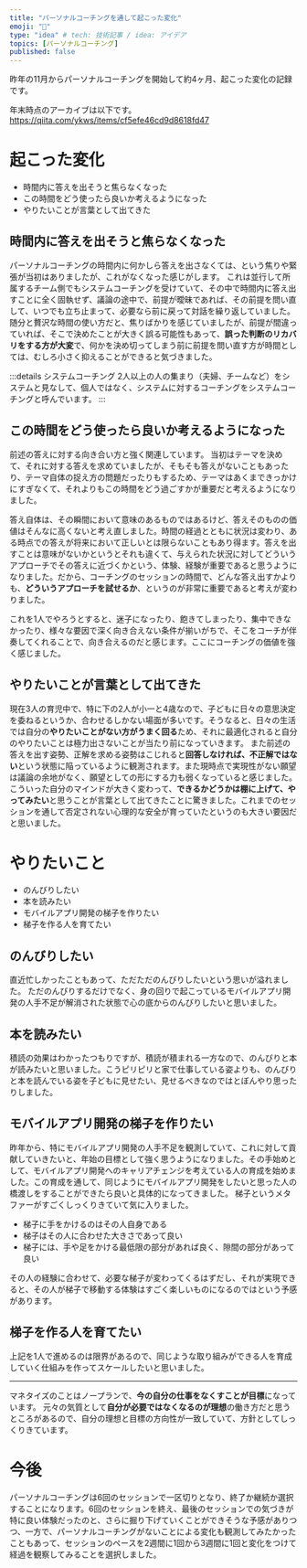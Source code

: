 ```yaml
---
title: "パーソナルコーチングを通して起こった変化"
emoji: "🌱"
type: "idea" # tech: 技術記事 / idea: アイデア
topics: [パーソナルコーチング]
published: false
---
```


昨年の11月からパーソナルコーチングを開始して約4ヶ月、起こった変化の記録です。

年末時点のアーカイブは以下です。
https://qiita.com/ykws/items/cf5efe46cd9d8618fd47

# 起こった変化

- 時間内に答えを出そうと焦らなくなった
- この時間をどう使ったら良いか考えるようになった
- やりたいことが言葉として出てきた

## 時間内に答えを出そうと焦らなくなった

パーソナルコーチングの時間内に何かしら答えを出さなくては、という焦りや緊張が当初はありましたが、これがなくなった感じがします。
これは並行して所属するチーム側でもシステムコーチングを受けていて、その中で時間内に答え出すことに全く固執せず、議論の途中で、前提が曖昧であれば、その前提を問い直して、いつでも立ち止まって、必要なら前に戻って対話を繰り返していました。随分と贅沢な時間の使い方だと、焦りばかりを感じていましたが、前提が間違っていれば、そこで決めたことが大きく誤る可能性もあって、**誤った判断のリカバリをする方が大変**で、何かを決め切ってしまう前に前提を問い直す方が時間としては、むしろ小さく抑えることができると気づきました。

:::details システムコーチング
2人以上の人の集まり（夫婦、チームなど）をシステムと見なして、個人ではなく、システムに対するコーチングをシステムコーチングと呼んでいます。
:::

## この時間をどう使ったら良いか考えるようになった

前述の答えに対する向き合い方と強く関連しています。
当初はテーマを決めて、それに対する答えを求めていましたが、そもそも答えがないこともあったり、テーマ自体の捉え方の問題だったりもするため、テーマはあくまできっかけにすぎなくて、それよりもこの時間をどう過ごすかが重要だと考えるようになりました。

答え自体は、その瞬間において意味のあるものではあるけど、答えそのものの価値はそんなに高くないと考え直しました。時間の経過とともに状況は変わり、ある時点での答えが将来において正しいとは限らないこともあり得ます。答えを出すことは意味がないかというとそれも違くて、与えられた状況に対してどういうアプローチでその答えに近づくかという、体験、経験が重要であると思うようになりました。だから、コーチングのセッションの時間で、どんな答え出すかよりも、**どういうアプローチを試せるか**、というのが非常に重要であると考えが変わりました。

これを1人でやろうとすると、迷子になったり、飽きてしまったり、集中できなかったり、様々な要因で深く向き合えない条件が揃いがちで、そこをコーチが伴奏してくれることで、向き合えるのだと感じます。ここにコーチングの価値を強く感じました。

## やりたいことが言葉として出てきた

現在3人の育児中で、特に下の2人が小一と4歳なので、子どもに日々の意思決定を委ねるというか、合わせるしかない場面が多いです。そうなると、日々の生活では自分の**やりたいことがない方がうまく回る**ため、それに最適化されると自分のやりたいことは極力出さないことが当たり前になっていきます。
また前述の答えを出す姿勢、正解を求める姿勢はこじれると**回答しなければ、不正解ではない**という状態に陥っているように観測されます。また現時点で実現性がない願望は議論の余地がなく、願望としての形にする力も弱くなっていると感じました。こういった自分のマインドが大きく変わって、**できるかどうかは棚に上げて、やってみたい**と思うことが言葉として出てきたことに驚きました。これまでのセッションを通して否定されない心理的な安全が育っていたというのも大きい要因だと思いました。

# やりたいこと
- のんびりしたい
- 本を読みたい
- モバイルアプリ開発の梯子を作りたい
- 梯子を作る人を育てたい

## のんびりしたい
直近忙しかったこともあって、ただただのんびりしたいという思いが溢れました。
ただのんびりするだけでなく、身の回りで起こっているモバイルアプリ開発の人手不足が解消された状態で心の底からのんびりしたいと思いました。

## 本を読みたい
積読の効果はわかったつもりですが、積読が積まれる一方なので、のんびりと本が読みたいと思いました。こうピリピリと家で仕事している姿よりも、のんびりと本を読んでいる姿を子どもに見せたい、見せるべきなのではとぼんやり思ったりしました。

## モバイルアプリ開発の梯子を作りたい
昨年から、特にモバイルアプリ開発の人手不足を観測していて、これに対して貢献していきたいと、年始の目標として強く思うようになりました。その手始めとして、モバイルアプリ開発へのキャリアチェンジを考えている人の育成を始めました。この育成を通して、同じようにモバイルアプリ開発をしたいと思った人の橋渡しをすることができたら良いと具体的になってきました。
梯子というメタファーがすごくしっくりきていて気に入りました。

- 梯子に手をかけるのはその人自身である
- 梯子はその人に合わせた大きさであって良い
- 梯子には、手や足をかける最低限の部分があれば良く、隙間の部分があって良い

その人の経験に合わせて、必要な梯子が変わってくるはずだし、それが実現できると、その人が梯子で移動する体験はすごく楽しいものになるのではという予感があります。

## 梯子を作る人を育てたい
上記を1人で進めるのは限界があるので、同じような取り組みができる人を育成していく仕組みを作ってスケールしたいと思いました。

---

マネタイズのことはノープランで、**今の自分の仕事をなくすことが目標**になっています。
元々の気質として**自分が必要ではなくなるのが理想**の働き方だと思うところがあるので、自分の理想と目標の方向性が一致していて、方針としてしっくりきています。

# 今後
パーソナルコーチングは6回のセッションで一区切りとなり、終了か継続か選択することになります。6回のセッションを終え、最後のセッションでの気づきが特に良い体験だったのと、さらに掘り下げていくことができそうな予感がありつつ、一方で、パーソナルコーチングがないことによる変化も観測してみたかったこともあって、セッションのペースを2週間に1回から3週間に1回と変化をつけて経過を観察してみることを選択しました。

